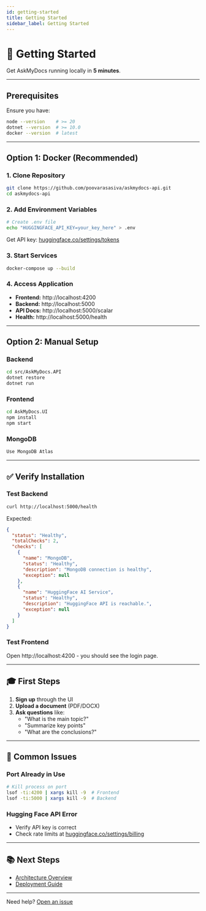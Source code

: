 ```yaml
---
id: getting-started
title: Getting Started
sidebar_label: Getting Started
---
```


# 🚀 Getting Started

Get AskMyDocs running locally in **5 minutes**.

---

## Prerequisites

Ensure you have:

```bash
node --version    # >= 20
dotnet --version  # >= 10.0
docker --version  # latest
```

---

## Option 1: Docker (Recommended)

### 1. Clone Repository
```bash
git clone https://github.com/poovarasasiva/askmydocs-api.git
cd askmydocs-api
```

### 2. Add Environment Variables
```bash
# Create .env file
echo "HUGGINGFACE_API_KEY=your_key_here" > .env
```

Get API key: [huggingface.co/settings/tokens](https://huggingface.co/settings/tokens)

### 3. Start Services
```bash
docker-compose up --build
```

### 4. Access Application
- **Frontend:** http://localhost:4200
- **Backend:** http://localhost:5000
- **API Docs:** http://localhost:5000/scalar
- **Health:** http://localhost:5000/health

---

## Option 2: Manual Setup

### Backend

```bash
cd src/AskMyDocs.API
dotnet restore
dotnet run
```

### Frontend

```bash
cd AskMyDocs.UI
npm install
npm start
```

### MongoDB

```bash
Use MongoDB Atlas
```

---

## ✅ Verify Installation

### Test Backend
```bash
curl http://localhost:5000/health
```

Expected:
```json
{
  "status": "Healthy",
  "totalChecks": 2,
  "checks": [
    {
      "name": "MongoDB",
      "status": "Healthy",
      "description": "MongoDB connection is healthy",
      "exception": null
    },
    {
      "name": "HuggingFace AI Service",
      "status": "Healthy",
      "description": "HuggingFace API is reachable.",
      "exception": null
    }
  ]
}
```

### Test Frontend
Open http://localhost:4200 - you should see the login page.

---

## 🎓 First Steps

1. **Sign up** through the UI
2. **Upload a document** (PDF/DOCX)
3. **Ask questions** like:
   - "What is the main topic?"
   - "Summarize key points"
   - "What are the conclusions?"

---

## 🐛 Common Issues

### Port Already in Use

```bash
# Kill process on port
lsof -ti:4200 | xargs kill -9  # Frontend
lsof -ti:5000 | xargs kill -9  # Backend
```

### Hugging Face API Error

- Verify API key is correct
- Check rate limits at [huggingface.co/settings/billing](https://huggingface.co/settings/billing)

---

## 📚 Next Steps

- [Architecture Overview](/docs/architecture)
- [Deployment Guide](/docs/deployment)

---

Need help? [Open an issue](https://github.com/poovarasasiva/askmydocs-api/issues)
